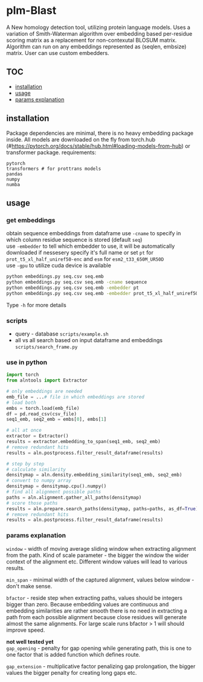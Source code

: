 # plm-Blast

A New homology detection tool, utilizing protein language models. Uses a variation of Smith-Waterman algorithm over embedding based per-residue scoring matrix as a replacement for non-contexutal BLOSUM matrix. Algorithm can run on any embeddings represented as (seqlen, embsize) matrix. User can use custom embedders.

## TOC
* [ installation ](#installation)
* [ usage ](#usage)
* [ params explanation ](#params-explanation)

## installation
Package dependencies are minimal, there is no heavy embedding package inside. All models are downloaded on the fly from torch.hub (#https://pytorch.org/docs/stable/hub.html#loading-models-from-hub) or transformer package.
requirements: 
```
pytorch
transformers # for prottrans models
pandas
numpy
numba
```

## usage
### get embeddings

obtain sequence embeddings from dataframe
use `-cname` to specify in which column residue sequence is stored (default `seq`)  \
use `-embedder` to tell which embedder to use, it will be automatically downloaded if nessesery
specify it's full name or set `pt` for `prot_t5_xl_half_uniref50-enc` and `esm` for `esm2_t33_650M_UR50D`  \
use `-gpu` to utilize cuda device is available
```bash
python embeddings.py seq.csv seq.emb
python embeddings.py seq.csv seq.emb -cname sequence
python embeddings.py seq.csv seq.emb -embedder pt
python embeddings.py seq.csv seq.emb -embedder prot_t5_xl_half_uniref50-enc
```
Type `-h` for more details 

### scripts

* query - database `scripts/example.sh`
* all vs all search based on input dataframe and embeddings `scripts/search_frame.py`

### use in python

```python
import torch
from alntools import Extractor 

# only embeddings are needed
emb_file = ...# file in which embeddings are stored
# load both
embs = torch.load(emb_file)
df = pd.read_csv(csv_file)
seq1_emb, seq2_emb = embs[0], embs[1]

# all at once 
extractor = Extractor()
results = extractor.embedding_to_span(seq1_emb, seq2_emb)
# remove redundant hits                                                    
results = aln.postprocess.filter_result_dataframe(results)

# step by step
# calculate similarity
densitymap = aln.density.embedding_similarity(seq1_emb, seq2_emb)
# convert to numpy array
densitymap = densitymap.cpu().numpy()
# find all alignment possible paths
paths = aln.alignment.gather_all_paths(densitymap)
# score those paths
results = aln.prepare.search_paths(densitymap, paths=paths, as_df=True)
# remove redundant hits                                                    
results = aln.postprocess.filter_result_dataframe(results)
```



### params explanation

`window` - width of moving average sliding window when extracting alignment from the path. Kind of scale parameter - the bigger the window the wider context of the alignment etc. Different window values will lead to various results. 

`min_span` - minimal width of the captured alignment, values below window - don't make sense.

`bfactor` - reside step when extracting paths, values should be integers bigger than zero. Because embedding values are continuous and embedding similarities are rather smooth there is no need in extracting a path from each possible alignment because close residues will generate almost the same alignments. For large scale runs bfactor > 1 will should improve speed.

**not well tested yet**  \
`gap_opening` - penalty for gap opening while generating path, this is one to one factor that is added function which defines route.

`gap_extension` - multiplicative factor penalizing gap prolongation, the bigger values the bigger penalty for creating long gaps etc.




